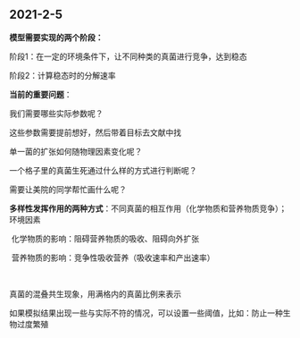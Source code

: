 ## 2021-2-5

**模型需要实现的两个阶段：**

阶段1：在一定的环境条件下，让不同种类的真菌进行竞争，达到稳态

阶段2：计算稳态时的分解速率



**当前的重要问题**：



我们需要哪些实际参数呢？

这些参数需要提前想好，然后带着目标去文献中找



单一菌的扩张如何随物理因素变化呢？



一个格子里的真菌生死通过什么样的方式进行判断呢？

 

需要让美院的同学帮忙画什么呢？

**多样性发挥作用的两种方式**：不同真菌的相互作用（化学物质和营养物质竞争）；环境因素

​         化学物质的影响：阻碍营养物质的吸收、阻碍向外扩张

​         营养物质的影响：竞争性吸收营养（吸收速率和产出速率）

​     

真菌的混叠共生现象，用满格内的真菌比例来表示

 

如果模拟结果出现一些与实际不符的情况，可以设置一些阈值，比如：防止一种生物过度繁殖



